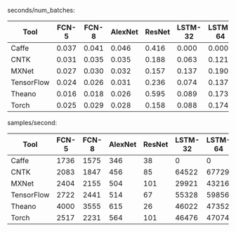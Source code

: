 seconds/num_batches:

| Tool | FCN-5 | FCN-8 | AlexNet | ResNet | LSTM-32 | LSTM-64 |
|------|-------|-------|---------|--------|---------|---------|
|Caffe| 0.037 | 0.041 | 0.046 | 0.416 | 0.000 | 0.000 |
|CNTK| 0.031 | 0.035 | 0.035 | 0.188 | 0.063 | 0.121 |
|MXNet| 0.027 | 0.030 | 0.032 | 0.157 | 0.137 | 0.190 |
|TensorFlow| 0.024 | 0.026 | 0.031 | 0.236 | 0.074 | 0.137 |
|Theano| 0.016 | 0.018 | 0.026 | 0.595 | 0.089 | 0.173 |
|Torch| 0.025 | 0.029 | 0.028 | 0.158 | 0.088 | 0.174 |


samples/second:

| Tool | FCN-5 | FCN-8 | AlexNet | ResNet | LSTM-32 | LSTM-64 |
|------|-------|-------|---------|--------|---------|---------|
|Caffe| 1736 | 1575 | 346 | 38 | 0 | 0 |
|CNTK| 2083 | 1847 | 456 | 85 | 64522 | 67729 |
|MXNet| 2404 | 2155 | 504 | 101 | 29921 | 43216 |
|TensorFlow| 2722 | 2441 | 514 | 67 | 55328 | 59856 |
|Theano| 4000 | 3555 | 615 | 26 | 46022 | 47352 |
|Torch| 2517 | 2231 | 564 | 101 | 46476 | 47074 |
